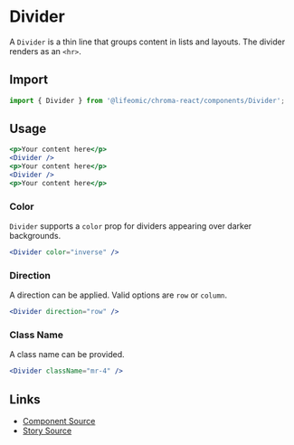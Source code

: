 # Divider

A `Divider` is a thin line that groups content in lists and layouts. The divider
renders as an `<hr>`.

<!-- STORY -->

## Import

```js
import { Divider } from '@lifeomic/chroma-react/components/Divider';
```

## Usage

```jsx
<p>Your content here</p>
<Divider />
<p>Your content here</p>
<Divider />
<p>Your content here</p>
```

### Color

`Divider` supports a `color` prop for dividers appearing over darker
backgrounds.

```jsx
<Divider color="inverse" />
```

### Direction

A direction can be applied. Valid options are `row` or `column`.

```jsx
<Divider direction="row" />
```

### Class Name

A class name can be provided.

```jsx
<Divider className="mr-4" />
```

## Links

- [Component Source](https://github.com/lifeomic/chroma-react/blob/master/src/components/Divider/Divider.tsx)
- [Story Source](https://github.com/lifeomic/chroma-react/blob/master/stories/components/Divider/Divider.stories.tsx)
